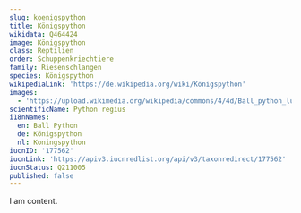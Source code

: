 ```yaml
---
slug: koenigspython
title: Königspython
wikidata: Q464424
image: Königspython
class: Reptilien
order: Schuppenkriechtiere
family: Riesenschlangen
species: Königspython
wikipediaLink: 'https://de.wikipedia.org/wiki/Königspython'
images:
  - 'https://upload.wikimedia.org/wikipedia/commons/4/4d/Ball_python_lucy.JPG'
scientificName: Python regius
i18nNames:
  en: Ball Python
  de: Königspython
  nl: Koningspython
iucnID: '177562'
iucnLink: 'https://apiv3.iucnredlist.org/api/v3/taxonredirect/177562'
iucnStatus: Q211005
published: false
---
```


I am content.
